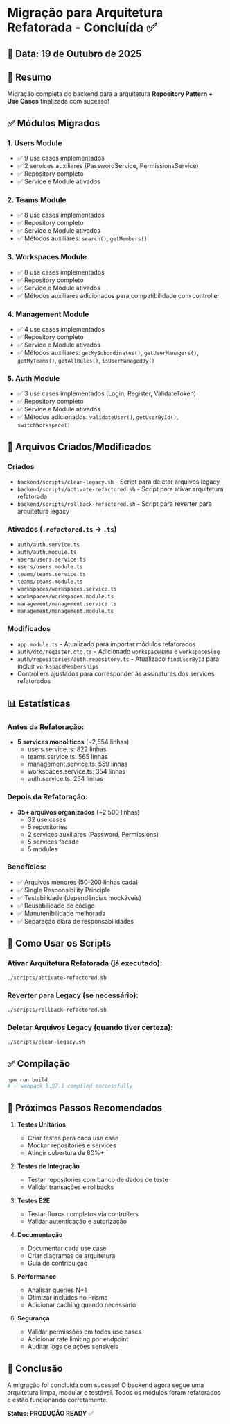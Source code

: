 # Migração para Arquitetura Refatorada - Concluída ✅

## 📅 Data: 19 de Outubro de 2025

## 🎯 Resumo

Migração completa do backend para a arquitetura **Repository Pattern + Use Cases** finalizada com sucesso!

## ✅ Módulos Migrados

### 1. **Users Module**

- ✅ 9 use cases implementados
- ✅ 2 services auxiliares (PasswordService, PermissionsService)
- ✅ Repository completo
- ✅ Service e Module ativados

### 2. **Teams Module**

- ✅ 8 use cases implementados
- ✅ Repository completo
- ✅ Service e Module ativados
- ✅ Métodos auxiliares: `search()`, `getMembers()`

### 3. **Workspaces Module**

- ✅ 8 use cases implementados
- ✅ Repository completo
- ✅ Service e Module ativados
- ✅ Métodos auxiliares adicionados para compatibilidade com controller

### 4. **Management Module**

- ✅ 4 use cases implementados
- ✅ Repository completo
- ✅ Service e Module ativados
- ✅ Métodos auxiliares: `getMySubordinates()`, `getUserManagers()`, `getMyTeams()`, `getAllRules()`, `isUserManagedBy()`

### 5. **Auth Module**

- ✅ 3 use cases implementados (Login, Register, ValidateToken)
- ✅ Repository completo
- ✅ Service e Module ativados
- ✅ Métodos adicionados: `validateUser()`, `getUserById()`, `switchWorkspace()`

## 🔧 Arquivos Criados/Modificados

### Criados

- `backend/scripts/clean-legacy.sh` - Script para deletar arquivos legacy
- `backend/scripts/activate-refactored.sh` - Script para ativar arquitetura refatorada
- `backend/scripts/rollback-refactored.sh` - Script para reverter para arquitetura legacy

### Ativados (`.refactored.ts` → `.ts`)

- `auth/auth.service.ts`
- `auth/auth.module.ts`
- `users/users.service.ts`
- `users/users.module.ts`
- `teams/teams.service.ts`
- `teams/teams.module.ts`
- `workspaces/workspaces.service.ts`
- `workspaces/workspaces.module.ts`
- `management/management.service.ts`
- `management/management.module.ts`

### Modificados

- `app.module.ts` - Atualizado para importar módulos refatorados
- `auth/dto/register.dto.ts` - Adicionado `workspaceName` e `workspaceSlug`
- `auth/repositories/auth.repository.ts` - Atualizado `findUserById` para incluir `workspaceMemberships`
- Controllers ajustados para corresponder às assinaturas dos services refatorados

## 📊 Estatísticas

### Antes da Refatoração:

- **5 services monolíticos** (~2,554 linhas)
  - users.service.ts: 822 linhas
  - teams.service.ts: 565 linhas
  - management.service.ts: 559 linhas
  - workspaces.service.ts: 354 linhas
  - auth.service.ts: 254 linhas

### Depois da Refatoração:

- **35+ arquivos organizados** (~2,500 linhas)
  - 32 use cases
  - 5 repositories
  - 2 services auxiliares (Password, Permissions)
  - 5 services facade
  - 5 modules

### Benefícios:

- ✅ Arquivos menores (50-200 linhas cada)
- ✅ Single Responsibility Principle
- ✅ Testabilidade (dependências mockáveis)
- ✅ Reusabilidade de código
- ✅ Manutenibilidade melhorada
- ✅ Separação clara de responsabilidades

## 🚀 Como Usar os Scripts

### Ativar Arquitetura Refatorada (já executado):

```bash
./scripts/activate-refactored.sh
```

### Reverter para Legacy (se necessário):

```bash
./scripts/rollback-refactored.sh
```

### Deletar Arquivos Legacy (quando tiver certeza):

```bash
./scripts/clean-legacy.sh
```

## ✅ Compilação

```bash
npm run build
# ✅ webpack 5.97.1 compiled successfully
```

## 📝 Próximos Passos Recomendados

1. **Testes Unitários**
   - Criar testes para cada use case
   - Mockar repositories e services
   - Atingir cobertura de 80%+

2. **Testes de Integração**
   - Testar repositories com banco de dados de teste
   - Validar transações e rollbacks

3. **Testes E2E**
   - Testar fluxos completos via controllers
   - Validar autenticação e autorização

4. **Documentação**
   - Documentar cada use case
   - Criar diagramas de arquitetura
   - Guia de contribuição

5. **Performance**
   - Analisar queries N+1
   - Otimizar includes no Prisma
   - Adicionar caching quando necessário

6. **Segurança**
   - Validar permissões em todos use cases
   - Adicionar rate limiting por endpoint
   - Auditar logs de ações sensíveis

## 🎉 Conclusão

A migração foi concluída com sucesso! O backend agora segue uma arquitetura limpa, modular e testável. Todos os módulos foram refatorados e estão funcionando corretamente.

**Status: PRODUÇÃO READY** ✅
